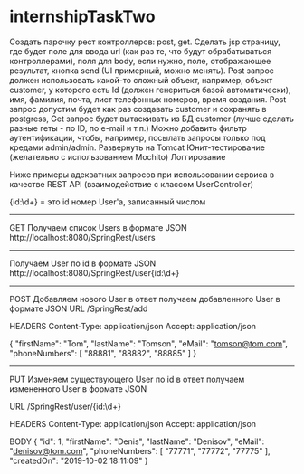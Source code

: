 # internshipTaskTwo
Создать парочку рест контроллеров: post, get.
Cделать jsp страницу, где будет поле для ввода url (как раз те, что будут обрабатываться контроллерами), поля для body, если нужно, поле, отображающее результат, кнопка send (UI примерный, можно менять).
Post запрос должен использовать какой-то сложный объект, например, объект customer, у которого есть Id (должен генериться базой автоматически), имя, фамилия, почта, лист телефонных номеров, время создания. Post запрос допустим будет как раз создавать customer и сохранять в postgress, Get запрос будет вытаскивать из БД customer (лучше сделать разные геты - по ID, по e-mail и т.п.)
Можно добавить фильтр аутентификации, чтобы, например, посылать запросы только под кредами admin/admin.
Развернуть на Tomcat 
Юнит-тестирование (желательно с использованием Mochito)
Логгирование

Ниже примеры адекватных запросов при использовании сервиса в качестве REST API (взаимодействие с классом UserController)

{id:\\d+} = это id номер User'a, записанный числом

**************************
GET
Получаем список Users в формате JSON
http://localhost:8080/SpringRest/users

**************************
Получаем User по id в формате JSON
http://localhost:8080/SpringRest/user{id:\\d+}

**************************
POST
Добавляем нового User в ответ получаем добавленного User в формате JSON
URL
/SpringRest/add

HEADERS
Content-Type: application/json
Accept: application/json

{
    "firstName": "Tom",
    "lastName": "Tomson",
    "eMail": "tomson@tom.com",
    "phoneNumbers": [
        "88881",
        "88882",
	"88885"
    ]
}

**************************
PUT
Изменяем существующего User по id в ответ получаем измененного User в формате JSON

URL
/SpringRest/user/{id:\\d+}

HEADERS
Content-Type: application/json
Accept: application/json

BODY
{
    "id": 1,
    "firstName": "Denis",
    "lastName": "Denisov",
    "eMail": "denisov@tom.com",
    "phoneNumbers": [
        "77771",
        "77772",
	"77775"
    ],
    "createdOn": "2019-10-02 18:11:09"
}
